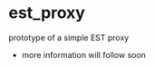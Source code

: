 <!-- markdownlint-disable  MD013 -->
# est_proxy

prototype of a simple EST proxy

- more information will follow soon
